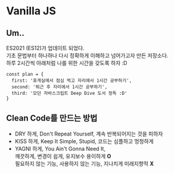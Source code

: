 Vanilla JS
=====================

## Um..
ES2021 (ES12)가 업데이트 되었다.  
기초 문법부터 하나하나 다시 정확하게 이해하고 넘어가고자 만든 저장소다.   
하루 2시간씩 아래처럼 나를 위한 시간을 갖도록 하자 :D
```
const plan = {
  first: '휴게실에서 점심 먹고 자리에서 1시간 공부하기',
  second: '퇴근 후 자리에서 1시간 공부하기',
  third: '모던 자바스크립트 Deep Dive 도서 정독 :D'
}
```

## Clean Code를 만드는 방법
-  DRY 하게, Don't Repeat Yourself, 계속 반복되어지는 것을 피하자
- KISS 하게, Keep It Simple, Stupid, 코드는 심플하고 멍청하게
- YAGNI 하게, You Ain't Gonna Need It,  
깨끗하게, 변경이 쉽게, 유지보수 용이하게 <strong>O</strong>  
필요하지 않는 기능, 사용하지 않는 기능, 지나치게 미래지향적 <strong>X</strong>
